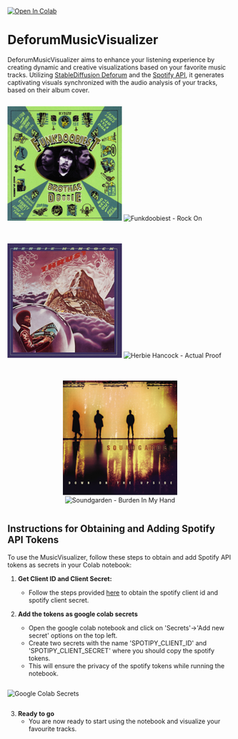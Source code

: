 [![Open In Colab](https://colab.research.google.com/assets/colab-badge.svg)](https://colab.research.google.com/drive/17Z-UW9ybR113xKxOKK88Wcfsl621wQzM#scrollTo=UuttUY-t-gtd)

# DeforumMusicVisualizer
DeforumMusicVisualizer aims to enhance your listening experience by creating dynamic and creative visualizations based on your favorite music tracks. Utilizing [StableDiffusion Deforum](https://github.com/deforum-art/deforum-stable-diffusion) and the [Spotify API](https://developer.spotify.com/documentation/web-api), it generates captivating visuals synchronized with the audio analysis of your tracks, based on their album cover.

  <div style="display: flex; align-items: center; margin-bottom: 20px;">
    <p align="center">
    <img src="example_gifs/Funkdoobiest%20-%20Rock%20On.jpg" alt="Funkdoobiest - Rock On / Album Cover" width="256" height="256">
    <img src="example_gifs/Funkdoobiest%20-%20Rock%20On.gif" alt="Funkdoobiest - Rock On" width="256" height="256">
    </p>
  </div>

  <div style="display: flex; align-items: center; margin-bottom: 20px;">
    <p align="center">
    <img src="example_gifs/Herbie%20Hancock%20-%20Actual%20Proof.jpg" alt="Herbie Hancock - Actual Proof / Album Cover" width="256" height="256">
    <img src="example_gifs/Herbie%20Hancock%20-%20Actual%20Proof.gif" alt="Herbie Hancock - Actual Proof" width="256" height="256">
    </p>
  </div>

  <div style="display: flex; align-items: center;">
    <p align="center">
    <img src="example_gifs/Soundgarden%20-%20Burden%20In%20My%20Hand.jpg" alt="Soundgarden - Burden In My Hand / Album Cover" width="256" height="256">
    <img src="example_gifs/Soundgarden%20-%20Burden%20In%20My%20Hand.gif" alt="Soundgarden - Burden In My Hand" width="256" height="256">
    </p>
  </div>

## Instructions for Obtaining and Adding Spotify API Tokens

To use the MusicVisualizer, follow these steps to obtain and add Spotify API tokens as secrets in your Colab notebook:

1. **Get Client ID and Client Secret:**
   - Follow the steps provided [here](https://developer.spotify.com/documentation/web-api/tutorials/getting-started) to obtain the spotify client id and spotify client secret.

2. **Add the tokens as google colab secrets**
   - Open the google colab notebook and click on 'Secrets'->'Add new secret' options on the top left.
   - Create two secrets with the name 'SPOTIPY_CLIENT_ID' and 'SPOTIPY_CLIENT_SECRET' where you should copy the spotify tokens.
   - This will ensure the privacy of the spotify tokens while running the notebook.
  <div style="display: flex; align-items: center;">
    <p align="center">
    <img src="colab_secrets.jpg" alt="Google Colab Secrets" width="256" height="256">
    </p>
  </div>


3. **Ready to go**
   - You are now ready to start using the notebook and visualize your favourite tracks.
